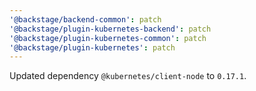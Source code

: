 ```yaml
---
'@backstage/backend-common': patch
'@backstage/plugin-kubernetes-backend': patch
'@backstage/plugin-kubernetes-common': patch
'@backstage/plugin-kubernetes': patch
---
```


Updated dependency `@kubernetes/client-node` to `0.17.1`.
